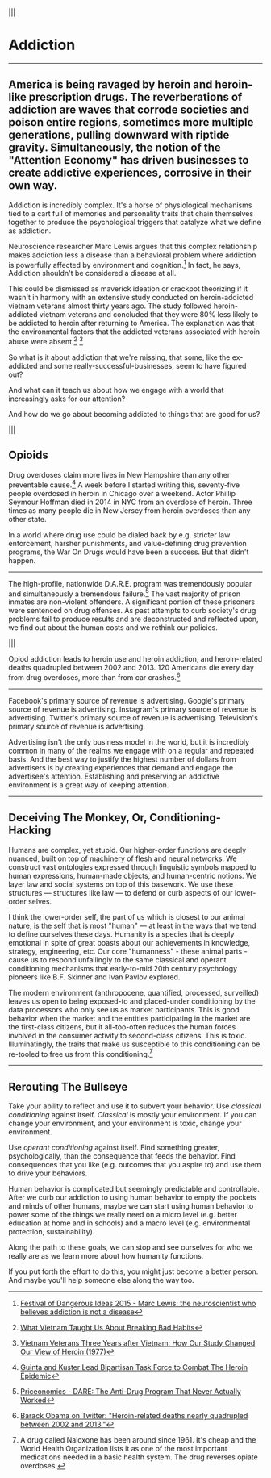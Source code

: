 |||

  # Addiction

  ---

  ## America is being ravaged by heroin and heroin-like prescription drugs. The reverberations of addiction are waves that corrode societies and poison entire regions, sometimes more multiple generations, pulling downward with riptide gravity. Simultaneously, the notion of the "Attention Economy" has driven businesses to create addictive experiences, corrosive in their own way.

  Addiction is incredibly complex. It's a horse of physiological
  mechanisms tied to a cart full of memories and personality traits that
  chain themselves together to produce the psychological triggers
  that catalyze what we define as addiction.


  Neuroscience researcher Marc Lewis argues that this complex relationship
  makes addiction less a disease than a behavioral problem where addiction
  is powerfully affected by environment and cognition.[^1] In fact, he says,
  Addiction shouldn't be considered a disease at all.

  This could be dismissed as maverick ideation or crackpot theorizing
  if it wasn't in harmony with an extensive study conducted on
  heroin-addicted vietnam veterans almost thirty years ago.
  The study followed heroin-addicted vietnam veterans and concluded that
  they were 80% less likely to be addicted to heroin after returning
  to America. The explanation was that the environmental factors that
  the addicted veterans associated with heroin abuse were absent.[^2] [^3]

  So what is it about addiction that we're missing, that some,
  like the ex-addicted and some really-successful-businesses,
  seem to have figured out?

  And what can it teach us about how we engage with a world that
  increasingly asks for our attention?

  And how do we go about becoming addicted to things that are good for us?

|||

  ## Opioids

  Drug overdoses claim more lives in New Hampshire than any other preventable cause.[^4]
  A week before I started writing this, seventy-five people overdosed in heroin in Chicago
  over a weekend.
  Actor Phillip Seymour Hoffman died in 2014 in NYC from an overdose of heroin.
  Three times as many people die in New Jersey from heroin overdoses than any other state.

  In a world where drug use could be dialed back by e.g. stricter law enforcement,
  harsher punishments, and value-defining drug prevention programs,
  the War On Drugs would have been a success. But that didn't happen.


  ---

  The high-profile, nationwide D.A.R.E. program was tremendously popular and
  simultaneously a tremendous failure.[^5]
  The vast majority of prison inmates are non-violent offenders. A significant portion
  of these prisoners were sentenced on drug offenses.
  As past attempts to curb society's drug problems fail to produce results and are
  deconstructed and reflected upon, we find out about the human costs
  and we rethink our policies.

|||

  Opiod addiction leads to heroin use and heroin addiction, and heroin-related deaths
  quadrupled between 2002 and 2013. 120 Americans die every day from drug overdoses, more than from car crashes.[^6]

  ---

  Facebook's primary source of revenue is advertising.
  Google's primary source of revenue is advertising.
  Instagram's primary source of revenue is advertising.
  Twitter's primary source of revenue is advertising.
  Television's primary source of revenue is advertising.

  Advertising isn't the only business model in the world, but it is incredibly
  common in many of the realms we engage with on a regular and repeated basis.
  And the best way to justify the highest number of dollars from advertisers
  is by creating experiences that demand and engage the advertisee's attention.
  Establishing and preserving an addictive environment is a great way of
  keeping attention.

---


## Deceiving The Monkey, Or, Conditioning-Hacking

Humans are complex, yet stupid. Our higher-order functions are deeply nuanced,
built on top of machinery of flesh and neural networks.
We construct vast ontologies expressed through linguistic symbols mapped to
human expressions, human-made objects, and human-centric notions.
We layer law and social systems on top of this basework.
We use these structures &mdash; structures like law &mdash;
to defend or curb aspects of our lower-order selves.

I think the lower-order self, the part of us which is closest to our animal nature,
is the self that is most "human" &mdash; at least in the ways that we tend to
define ourselves these days. Humanity is a species that is deeply emotional
in spite of great boasts about our achievements in knowledge, strategy, engineering, etc.
Our core "humanness" - these animal parts - cause us to respond unfailingly to the same
classical and operant conditioning mechanisms that early-to-mid 20th century psychology
pioneers like B.F. Skinner and Ivan Pavlov explored.

The modern environment (anthropocene, quantified, processed, surveilled) leaves us
open to being exposed-to and placed-under conditioning by the data processors
who only see us as market participants. This is good behavior when the market
and the entities participating in the market are the first-class citizens,
but it all-too-often reduces the human forces involved in the consumer activity
to second-class citizens. This is toxic. Illuminatingly, the traits that make us
susceptible to this conditioning can be re-tooled to free us from this conditioning.[^7]


---

## Rerouting The Bullseye


Take your ability to reflect and use it to subvert your behavior.
Use _classical conditioning_ against itself. _Classical_ is mostly your environment.
If you can change your environment, and your environment is toxic,
change your environment.

Use _operant conditioning_ against itself. Find something greater, psychologically,
than the consequence that feeds the behavior. Find consequences that you like
(e.g. outcomes that you aspire to) and use them to drive your behaviors.

Human behavior is complicated but seemingly predictable and controllable.
After we curb our addiction to using human behavior to empty the pockets
and minds of other humans, maybe we can start using human behavior
to power some of the things we really need on a micro level
(e.g. better education at home and in schools) and a macro level
(e.g. environmental protection, sustainability).

Along the path to these goals, we can stop and see ourselves for
who we really are as we learn more about how humanity functions.

If you put forth the effort to do this, you might just become a better person.
And maybe you'll help someone else along the way too.



[^1]: [Festival of Dangerous Ideas 2015 - Marc Lewis: the neuroscientist who believes addiction is not a disease](http://www.theguardian.com/culture/2015/aug/30/marc-lewis-the-neuroscientist-who-believes-addiction-is-not-a-disease)
[^2]: [What Vietnam Taught Us About Breaking Bad Habits](http://www.npr.org/sections/health-shots/2012/01/02/144431794/what-vietnam-taught-us-about-breaking-bad-habits)
[^3]: [Vietnam Veterans Three Years after Vietnam: How Our Study Changed Our View of Heroin (1977)](http://onlinelibrary.wiley.com/doi/10.1111/j.1521-0391.2010.00046.x/abstract)
[^4]: [Guinta and Kuster Lead Bipartisan Task Force to Combat The Heroin Epidemic](https://guinta.house.gov/media-center/press-releases/reps-guinta-and-kuster-lead-bipartisan-task-force-combat-heroin-epidemic)
[^5]: [Priceonomics - DARE: The Anti-Drug Program That Never Actually Worked](http://priceonomics.com/dare-the-anti-drug-program-that-never-actually/)
[^6]: [Barack Obama on Twitter: "Heroin-related deaths nearly quadrupled between 2002 and 2013."](https://twitter.com/POTUS/status/656891501520130048)
[^7]: A drug called Naloxone has been around since 1961. It's cheap and the World Health Organization lists it as one of the most important medications needed in a basic health system. The drug reverses opiate overdoses.
